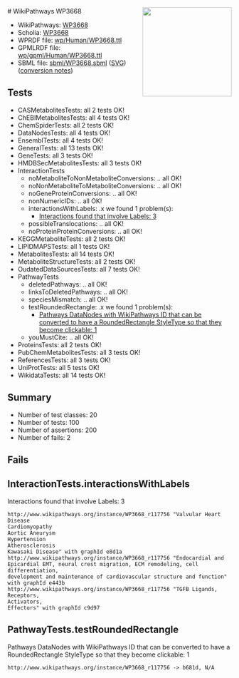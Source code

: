 <img style="float: right; width: 200px" src="../logo.png" />
# WikiPathways WP3668

* WikiPathways: [WP3668](https://identifiers.org/wikipathways:WP3668)
* Scholia: [WP3668](https://scholia.toolforge.org/wikipathways/WP3668)
* WPRDF file: [wp/Human/WP3668.ttl](../wp/Human/WP3668.ttl)
* GPMLRDF file: [wp/gpml/Human/WP3668.ttl](../wp/gpml/Human/WP3668.ttl)
* SBML file: [sbml/WP3668.sbml](../sbml/WP3668.sbml) ([SVG](../sbml/WP3668.svg)) ([conversion notes](../sbml/WP3668.txt))

## Tests
* CASMetabolitesTests: all 2 tests OK!
* ChEBIMetabolitesTests: all 4 tests OK!
* ChemSpiderTests: all 2 tests OK!
* DataNodesTests: all 4 tests OK!
* EnsemblTests: all 4 tests OK!
* GeneralTests: all 13 tests OK!
* GeneTests: all 3 tests OK!
* HMDBSecMetabolitesTests: all 3 tests OK!
* InteractionTests
    * noMetaboliteToNonMetaboliteConversions: .. all OK!
    * noNonMetaboliteToMetaboliteConversions: .. all OK!
    * noGeneProteinConversions: .. all OK!
    * nonNumericIDs: .. all OK!
    * interactionsWithLabels: .x we found 1 problem(s):
        * [Interactions found that involve Labels: 3](#630d267a)
    * possibleTranslocations: .. all OK!
    * noProteinProteinConversions: .. all OK!
* KEGGMetaboliteTests: all 2 tests OK!
* LIPIDMAPSTests: all 1 tests OK!
* MetabolitesTests: all 14 tests OK!
* MetaboliteStructureTests: all 2 tests OK!
* OudatedDataSourcesTests: all 7 tests OK!
* PathwayTests
    * deletedPathways: .. all OK!
    * linksToDeletedPathways: .. all OK!
    * speciesMismatch: .. all OK!
    * testRoundedRectangle: .x we found 1 problem(s):
        * [Pathways DataNodes with WikiPathways ID that can be converted to have a RoundedRectangle StyleType so that they become clickable: 1](#9fbad3cb)
    * youMustCite: .. all OK!
* ProteinsTests: all 2 tests OK!
* PubChemMetabolitesTests: all 3 tests OK!
* ReferencesTests: all 3 tests OK!
* UniProtTests: all 5 tests OK!
* WikidataTests: all 14 tests OK!


## Summary

* Number of test classes: 20
* Number of tests: 100
* Number of assertions: 200
* Number of fails: 2

## Fails

<a name="630d267a" />

## InteractionTests.interactionsWithLabels

Interactions found that involve Labels: 3
```
http://www.wikipathways.org/instance/WP3668_r117756 "Valvular Heart Disease
Cardiomyopathy
Aortic Aneurysm
Hypertension
Atherosclerosis
Kawasaki Disease" with graphId e8d1a
http://www.wikipathways.org/instance/WP3668_r117756 "Endocardial and Epicardial EMT, neural crest migration, ECM remodeling, cell differentiation,
development and maintenance of cardiovascular structure and function" with graphId e443b
http://www.wikipathways.org/instance/WP3668_r117756 "TGFB Ligands, 
Receptors, 
Activators, 
Effectors" with graphId c9d97
```

<a name="9fbad3cb" />

## PathwayTests.testRoundedRectangle

Pathways DataNodes with WikiPathways ID that can be converted to have a RoundedRectangle StyleType so that they become clickable: 1
```
http://www.wikipathways.org/instance/WP3668_r117756 -> b681d, N/A
 ```

